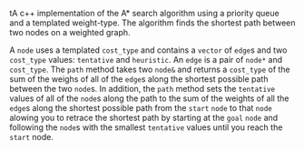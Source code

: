 tA c++ implementation of the A\* search algorithm using a priority queue and a templated weight-type. The algorithm finds the shortest path between two nodes on a weighted graph.

A `node` uses a templated `cost_type` and contains a `vector` of `edge`s and two `cost_type` values: `tentative` and `heuristic`. An `edge` is a pair of `node*` and `cost_type`. The `path` method takes two `node&` and returns a `cost_type` of the sum of the weighs of all of the `edge`s along the shortest possible path between the two `node`s. In addition, the `path` method sets the `tentative` values of all of the `node`s along the path to the sum of the weights of all the `edge`s along the shortest possible path from the `start` `node` to that `node` alowing you to retrace the shortest path by starting at the `goal` `node` and following the `node`s with the smallest `tentative` values until you reach the `start` node.
